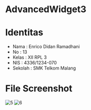 # AdvancedWidget3

# Identitas
* Nama : Enrico Didan Ramadhani
* No : 13
* Kelas : XII RPL 3
* NIS : 4336/1234-070
* Sekolah : SMK Telkom Malang

# File Screenshot
![5](https://cloud.githubusercontent.com/assets/22855247/19999407/c6d393d4-a2a4-11e6-902f-5ee3c07cb229.png)
![6](https://cloud.githubusercontent.com/assets/22855247/19999409/c76d79a4-a2a4-11e6-94af-61ee62dd2f53.png)
